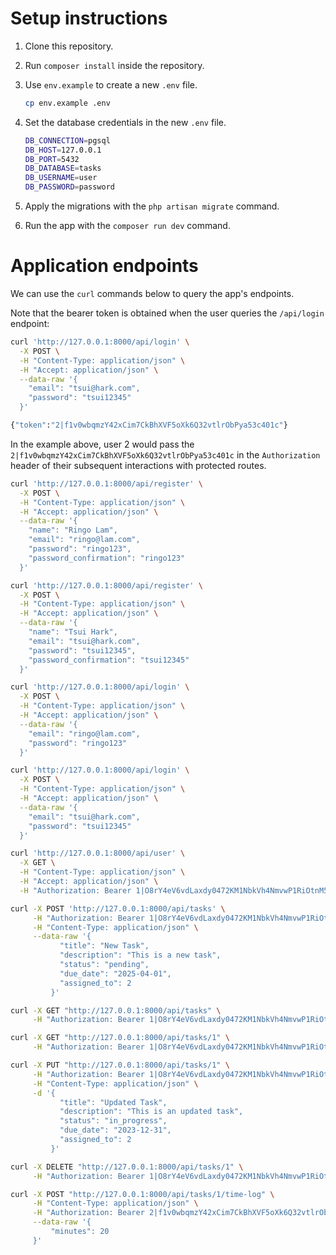 # Setup instructions

1.  Clone this repository.

2.  Run `composer install` inside the repository.

3.  Use `env.example` to create a new `.env` file.
    
    ```sh
    cp env.example .env
    ```

4.  Set the database credentials in the new `.env` file.
    
    ```sh
    DB_CONNECTION=pgsql
    DB_HOST=127.0.0.1
    DB_PORT=5432
    DB_DATABASE=tasks
    DB_USERNAME=user
    DB_PASSWORD=password
    ```

5.  Apply the migrations with the `php artisan migrate` command.

6.  Run the app with the `composer run dev` command.


# Application endpoints

We can use the `curl` commands below to query the app's endpoints.

Note that the bearer token is obtained when the user queries the `/api/login` endpoint:

```sh
curl 'http://127.0.0.1:8000/api/login' \
  -X POST \
  -H "Content-Type: application/json" \
  -H "Accept: application/json" \
  --data-raw '{
    "email": "tsui@hark.com",
    "password": "tsui12345"
  }'

{"token":"2|f1v0wbqmzY42xCim7CkBhXVF5oXk6Q32vtlrObPya53c401c"}
```

In the example above, user 2 would pass the `2|f1v0wbqmzY42xCim7CkBhXVF5oXk6Q32vtlrObPya53c401c` in the `Authorization` header of their subsequent interactions with protected routes.

```sh
curl 'http://127.0.0.1:8000/api/register' \
  -X POST \
  -H "Content-Type: application/json" \
  -H "Accept: application/json" \
  --data-raw '{
    "name": "Ringo Lam",
    "email": "ringo@lam.com",
    "password": "ringo123",
    "password_confirmation": "ringo123"
  }'

curl 'http://127.0.0.1:8000/api/register' \
  -X POST \
  -H "Content-Type: application/json" \
  -H "Accept: application/json" \
  --data-raw '{
    "name": "Tsui Hark",
    "email": "tsui@hark.com",
    "password": "tsui12345",
    "password_confirmation": "tsui12345"
  }'

curl 'http://127.0.0.1:8000/api/login' \
  -X POST \
  -H "Content-Type: application/json" \
  -H "Accept: application/json" \
  --data-raw '{
    "email": "ringo@lam.com",
    "password": "ringo123"
  }'

curl 'http://127.0.0.1:8000/api/login' \
  -X POST \
  -H "Content-Type: application/json" \
  -H "Accept: application/json" \
  --data-raw '{
    "email": "tsui@hark.com",
    "password": "tsui12345"
  }'

curl 'http://127.0.0.1:8000/api/user' \
  -X GET \
  -H "Content-Type: application/json" \
  -H "Accept: application/json" \
  -H "Authorization: Bearer 1|O8rY4eV6vdLaxdy0472KM1NbkVh4NmvwP1RiOtnM5825cb68"

curl -X POST 'http://127.0.0.1:8000/api/tasks' \
     -H "Authorization: Bearer 1|O8rY4eV6vdLaxdy0472KM1NbkVh4NmvwP1RiOtnM5825cb68" \
     -H "Content-Type: application/json" \
     --data-raw '{
           "title": "New Task",
           "description": "This is a new task",
           "status": "pending",
           "due_date": "2025-04-01",
           "assigned_to": 2
         }'

curl -X GET "http://127.0.0.1:8000/api/tasks" \
     -H "Authorization: Bearer 1|O8rY4eV6vdLaxdy0472KM1NbkVh4NmvwP1RiOtnM5825cb68"

curl -X GET "http://127.0.0.1:8000/api/tasks/1" \
     -H "Authorization: Bearer 1|O8rY4eV6vdLaxdy0472KM1NbkVh4NmvwP1RiOtnM5825cb68"

curl -X PUT "http://127.0.0.1:8000/api/tasks/1" \
     -H "Authorization: Bearer 1|O8rY4eV6vdLaxdy0472KM1NbkVh4NmvwP1RiOtnM5825cb68" \
     -H "Content-Type: application/json" \
     -d '{
           "title": "Updated Task",
           "description": "This is an updated task",
           "status": "in_progress",
           "due_date": "2023-12-31",
           "assigned_to": 2
         }'

curl -X DELETE "http://127.0.0.1:8000/api/tasks/1" \
     -H "Authorization: Bearer 1|O8rY4eV6vdLaxdy0472KM1NbkVh4NmvwP1RiOtnM5825cb68"

curl -X POST "http://127.0.0.1:8000/api/tasks/1/time-log" \
     -H "Content-Type: application/json" \
     -H "Authorization: Bearer 2|f1v0wbqmzY42xCim7CkBhXVF5oXk6Q32vtlrObPya53c401c" \
     --data-raw '{
         "minutes": 20
     }'
```
